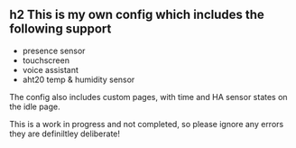 ## h2 This is my own config which includes the following support
- presence sensor
- touchscreen
- voice assistant
- aht20 temp & humidity sensor

The config also includes custom pages, with time and HA sensor states on the idle page.

This is a work in progress and not completed, so please ignore any errors they are definiltley deliberate! 
